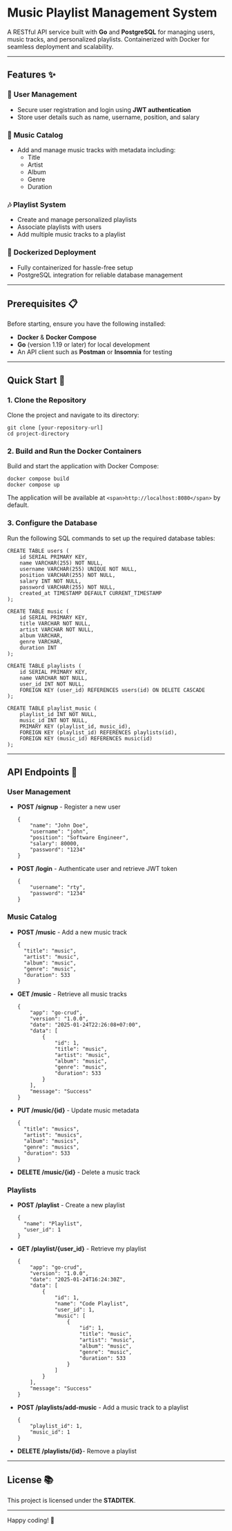 
# Music Playlist Management System

A RESTful API service built with **Go** and **PostgreSQL** for managing users, music tracks, and personalized playlists. Containerized with Docker for seamless deployment and scalability.

---

## Features ✨

### 🔑 **User Management**

* Secure user registration and login using **JWT authentication**
* Store user details such as name, username, position, and salary

### 🎵 **Music Catalog**

* Add and manage music tracks with metadata including:
  * Title
  * Artist
  * Album
  * Genre
  * Duration

### 🎶 **Playlist System**

* Create and manage personalized playlists
* Associate playlists with users
* Add multiple music tracks to a playlist

### 🐳 **Dockerized Deployment**

* Fully containerized for hassle-free setup
* PostgreSQL integration for reliable database management

---

## Prerequisites 📋

Before starting, ensure you have the following installed:

* **Docker** & **Docker Compose**
* **Go** (version 1.19 or later) for local development
* An API client such as **Postman** or **Insomnia** for testing

---

## Quick Start 🚀

### 1. Clone the Repository

Clone the project and navigate to its directory:

```
git clone [your-repository-url]
cd project-directory
```

### 2. Build and Run the Docker Containers

Build and start the application with Docker Compose:

```
docker compose build
docker compose up
```

The application will be available at `<span>http://localhost:8080</span>` by default.

### 3. Configure the Database

Run the following SQL commands to set up the required database tables:

```
CREATE TABLE users (
    id SERIAL PRIMARY KEY,
    name VARCHAR(255) NOT NULL,
    username VARCHAR(255) UNIQUE NOT NULL,
    position VARCHAR(255) NOT NULL,
    salary INT NOT NULL,
    password VARCHAR(255) NOT NULL,
    created_at TIMESTAMP DEFAULT CURRENT_TIMESTAMP
);

CREATE TABLE music (
    id SERIAL PRIMARY KEY,
    title VARCHAR NOT NULL,
    artist VARCHAR NOT NULL,
    album VARCHAR,
    genre VARCHAR,
    duration INT
);

CREATE TABLE playlists (
    id SERIAL PRIMARY KEY,
    name VARCHAR NOT NULL,
    user_id INT NOT NULL,
    FOREIGN KEY (user_id) REFERENCES users(id) ON DELETE CASCADE
);

CREATE TABLE playlist_music (
    playlist_id INT NOT NULL,
    music_id INT NOT NULL,
    PRIMARY KEY (playlist_id, music_id),
    FOREIGN KEY (playlist_id) REFERENCES playlists(id),
    FOREIGN KEY (music_id) REFERENCES music(id)
);
```

---

## API Endpoints 🔧

### User Management

* **POST /signup** - Register a new user

  ```
  {
      "name": "John Doe",
      "username": "john",
      "position": "Software Engineer",
      "salary": 80000,
      "password": "1234"
  }

  ```
* **POST /login** - Authenticate user and retrieve JWT token

  ```
  {
      "username": "rty",
      "password": "1234"
  }

  ```

### Music Catalog

* **POST /music** - Add a new music track

  ```
  {
    "title": "music",
    "artist": "music",
    "album": "music",
    "genre": "music",
    "duration": 533
  }

  ```
* **GET /music** - Retrieve all music tracks

  ```
  {
      "app": "go-crud",
      "version": "1.0.0",
      "date": "2025-01-24T22:26:08+07:00",
      "data": [
          {
              "id": 1,
              "title": "music",
              "artist": "music",
              "album": "music",
              "genre": "music",
              "duration": 533
          }
      ],
      "message": "Success"
  }
  ```
* **PUT /music/{id}** - Update music metadata

  ```
  {
    "title": "musics",
    "artist": "musics",
    "album": "musics",
    "genre": "musics",
    "duration": 533
  }

  ```
* **DELETE /music/{id}** - Delete a music track

### Playlists

* **POST /playlist** - Create a new playlist

  ```
  {
    "name": "Playlist",
    "user_id": 1
  }

  ```
* **GET /playlist/{user_id}** - Retrieve my playlist

  ```
  {
      "app": "go-crud",
      "version": "1.0.0",
      "date": "2025-01-24T16:24:30Z",
      "data": [
          {
              "id": 1,
              "name": "Code Playlist",
              "user_id": 1,
              "music": [
                  {
                      "id": 1,
                      "title": "music",
                      "artist": "music",
                      "album": "music",
                      "genre": "music",
                      "duration": 533
                  }
              ]
          }
      ],
      "message": "Success"
  }
  ```
* **POST /playlists/add-music** - Add a music track to a playlist

  ```
  {
      "playlist_id": 1,
      "music_id": 1
  }

  ```
* **DELETE /playlists/{id}**- Remove a playlist

---

## License 📚

This project is licensed under the **STADITEK**.

---

Happy coding! 🚀
